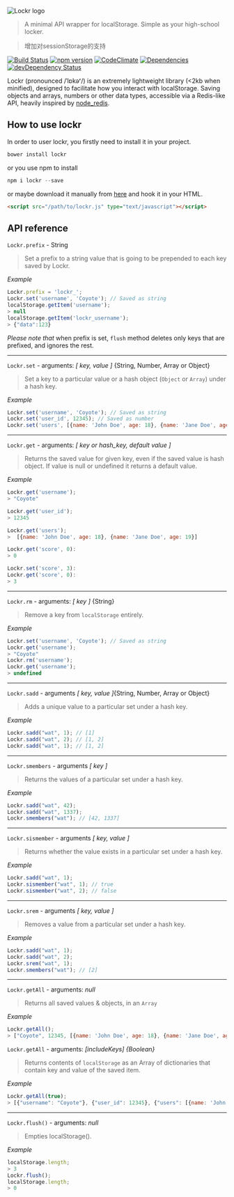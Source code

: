 ![Lockr logo](http://i.imgur.com/m5kPjkB.png)

> A minimal API wrapper for localStorage. Simple as your high-school locker.

> 增加对sessionStorage的支持

[![Build Status](https://travis-ci.org/tsironis/lockr.svg?branch=master)](https://travis-ci.org/tsironis/lockr)
[![npm version](https://badge.fury.io/js/lockr.svg)](http://badge.fury.io/js/lockr)
[![CodeClimate](https://codeclimate.com/github/tsironis/lockr/badges/gpa.svg)](https://codeclimate.com/github/tsironis/lockr)
[![Dependencies](https://david-dm.org/tsironis/lockr.svg?theme=shields.io)](https://david-dm.org/tsironis/lockr)
[![devDependency Status](https://david-dm.org/tsironis/lockr/dev-status.svg)](https://david-dm.org/tsironis/lockr#info=devDependencies)

Lockr (pronounced /ˈlɒkəʳ/) is an extremely lightweight library (<2kb when minified), designed to facilitate how you interact with localStorage. Saving objects and arrays, numbers or other data types, accessible via a Redis-like API, heavily inspired by [node_redis](https://github.com/mranney/node_redis/).

## How to use lockr

In order to user lockr, you firstly need to install it in your project.

```js
bower install lockr
```

or you use npm to install

```js
npm i lockr --save
```

or maybe download it manually from [here](https://raw.github.com/tsironis/lockr/master/lockr.js) and hook it in your HTML.

```html
<script src="/path/to/lockr.js" type="text/javascript"></script>
```

## API reference


```Lockr.prefix``` - String

> Set a prefix to a string value that is going to be prepended to each key saved by Lockr.

*Example*

```js
Lockr.prefix = 'lockr_';
Lockr.set('username', 'Coyote'); // Saved as string
localStorage.getItem('username');
> null
localStorage.getItem('lockr_username');
> {"data":123}
```
*Please note that* when prefix is set, ```flush``` method deletes only keys that are prefixed, and ignores the rest.

---

```Lockr.set``` - arguments: *[ key, value ]* {String, Number, Array or Object}

> Set a key to a particular value or a hash object (```Object``` or ```Array```) under a hash key.

*Example*

```js
Lockr.set('username', 'Coyote'); // Saved as string
Lockr.set('user_id', 12345); // Saved as number
Lockr.set('users', [{name: 'John Doe', age: 18}, {name: 'Jane Doe', age: 19}]);
```

---

```Lockr.get``` - arguments: *[ key or hash_key, default value ]*

> Returns the saved value for given key, even if the saved value is hash object. If value is null or undefined it returns a default value.

*Example*
```js
Lockr.get('username');
> "Coyote"

Lockr.get('user_id');
> 12345

Lockr.get('users');
>  [{name: 'John Doe', age: 18}, {name: 'Jane Doe', age: 19}]

Lockr.get('score', 0):
> 0

Lockr.set('score', 3):
Lockr.get('score', 0):
> 3
```

---

```Lockr.rm``` - arguments: *[ key ]* {String}

> Remove a key from ```localStorage``` entirely.

*Example*

```js
Lockr.set('username', 'Coyote'); // Saved as string
Lockr.get('username');
> "Coyote"
Lockr.rm('username');
Lockr.get('username');
> undefined
```

---

```Lockr.sadd``` - arguments *[ key, value ]*{String, Number, Array or Object}

> Adds a unique value to a particular set under a hash key.

*Example*

```js
Lockr.sadd("wat", 1); // [1]
Lockr.sadd("wat", 2); // [1, 2]
Lockr.sadd("wat", 1); // [1, 2]
```

---

```Lockr.smembers``` - arguments *[ key ]*

> Returns the values of a particular set under a hash key.

*Example*

```js
Lockr.sadd("wat", 42);
Lockr.sadd("wat", 1337);
Lockr.smembers("wat"); // [42, 1337]
```

---

```Lockr.sismember``` - arguments *[ key, value ]*

> Returns whether the value exists in a particular set under a hash key.

*Example*

```js
Lockr.sadd("wat", 1);
Lockr.sismember("wat", 1); // true
Lockr.sismember("wat", 2); // false
```

---

```Lockr.srem``` - arguments *[ key, value ]*

> Removes a value from a particular set under a hash key.

*Example*

```js
Lockr.sadd("wat", 1);
Lockr.sadd("wat", 2);
Lockr.srem("wat", 1);
Lockr.smembers("wat"); // [2]
```

---

```Lockr.getAll``` - arguments: *null*

> Returns all saved values & objects, in an ```Array```

*Example*

```js
Lockr.getAll();
> ["Coyote", 12345, [{name: 'John Doe', age: 18}, {name: 'Jane Doe', age: 19}]]
```

```Lockr.getAll``` - arguments: *[includeKeys] {Boolean}*

> Returns contents of `localStorage` as an Array of dictionaries that contain key and value of the saved item.

*Example*

```js
Lockr.getAll(true);
> [{"username": "Coyote"}, {"user_id": 12345}, {"users": [{name: 'John Doe', age: 18}, {name: 'Jane Doe', age: 19}]}]
```
---

```Lockr.flush()``` - arguments: *null*

> Empties localStorage().

*Example*

```js
localStorage.length;
> 3
Lockr.flush();
localStorage.length;
> 0
```
